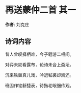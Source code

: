 # 再送蒙仲二首  其一

**作者**: 刘克庄

## 诗词内容

昔人曾叹择栖难，今子翱游二相间。

对弈未妨看露布，论诗未合上斋坛。

沉来铁鏁真儿戏，吟退毡裘却凯还。

班固作铭繇捷表，待揩老眼细传观。

